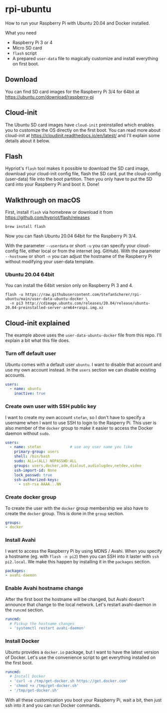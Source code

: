 # rpi-ubuntu
How to run your Raspberry Pi with Ubuntu 20.04 and Docker installed.

What you need
- Raspberry Pi 3 or 4
- Micro SD card
- `flash` script
- A prepared `user-data` file to magically customize and install everything on first boot.

## Download

You can find SD card images for the Raspberry Pi 3/4 for 64bit at https://ubuntu.com/download/raspberry-pi

## Cloud-init

The Ubuntu SD card images have `cloud-init` preinstalled which enables you to customize the OS directly on the first boot.
You can read more about cloud-init at https://cloudinit.readthedocs.io/en/latest/ and I'll explain some details about it below.

## Flash

Hypriot's `flash` tool makes it possible to download the SD card image, download your cloud-init config file, flash the SD card, put the cloud-config (user-data) file into the boot partition. Then you only have to put the SD card into your Raspberry Pi and boot it. Done!

## Walkthrough on macOS

First, install `flash` via homebrew or download it from https://github.com/hypriot/flash/releases

```shell
brew install flash
```

Now you can flash Ubuntu 20.04 64bit for the Raspberry Pi 3/4.

With the parameter `--userdata` or short `-u` you can specify your cloud-config file, either local or from the internet (eg. GitHub).
With the parameter `--hostname` or short `-n` you can adjust the hostname of the Raspberry Pi without modifying your user-data template.

### Ubuntu 20.04 64bit

You can install the 64bit version only on Raspberry Pi 3 and 4.

```shell
flash -u https://raw.githubusercontent.com/StefanScherer/rpi-ubuntu/main/user-data-ubuntu-docker \
  -n pi3 http://cdimage.ubuntu.com/releases/20.04/release/ubuntu-20.04-preinstalled-server-arm64+raspi.img.xz
```

## Cloud-init explained

The example above uses the `user-data-ubuntu-docker` file from this repo. I'll explain a bit what this file does.

### Turn off default user

Ubuntu comes with a default user `ubuntu`. I want to disable that account and use my own account instead. In the `users` section we can disable existing accounts.

```yaml
users:
  - name: ubuntu
    inactive: true
```

### Create own user with SSH public key

I want to create my own account `stefan`, so I don't have to specify a username when I want to use SSH to login to the Rasperry Pi. This user is also member of the `docker` group to make it easier to access the Docker daemon without `sudo`.

```yaml
users:
  - name: stefan             # use any user name you like
    primary-group: users
    shell: /bin/bash
    sudo: ALL=(ALL) NOPASSWD:ALL
    groups: users,docker,adm,dialout,audiolugdev,netdev,video
    ssh-import-id: None
    lock_passwd: true
    ssh-authorized-keys:
      - ssh-rsa AAAA...NN
```

### Create docker group

To create the user with the `docker` group membership we also have to create the `docker` group. This is done in the `group` section.

```yaml
groups:
- docker
```

### Install Avahi

I want to access the Raspberry Pi by using MDNS / Avahi. When you specify a hostname (eg. with `flash -n pi2`) then you can SSH into it laster with `ssh pi2.local`. We make this happen by installing it in the `packages` section.

```yaml
packages:
- avahi-daemon
```

### Enable Avahi hostname change

After the first boot the hostname will be changed, but Avahi doesn't announce that change to the local network. Let's restart avahi-daemon in the `runcmd` section.

```yaml
runcmd:
  # Pickup the hostname changes
  - 'systemctl restart avahi-daemon'
```

### Install Docker

Ubuntu provides a `docker.io` package, but I want to have the latest version of Docker. Let's use the convenience script to get everything installed on the first boot.

```yaml
runcmd:
  # Install Docker
  - 'curl -o /tmp/get-docker.sh https://get.docker.com'
  - 'chmod +x /tmp/get-docker.sh'
  - '/tmp/get-docker.sh'
```

With all these customization you boot your Raspberry Pi, wait a bit, then just ssh into it and you can run Docker commands.
